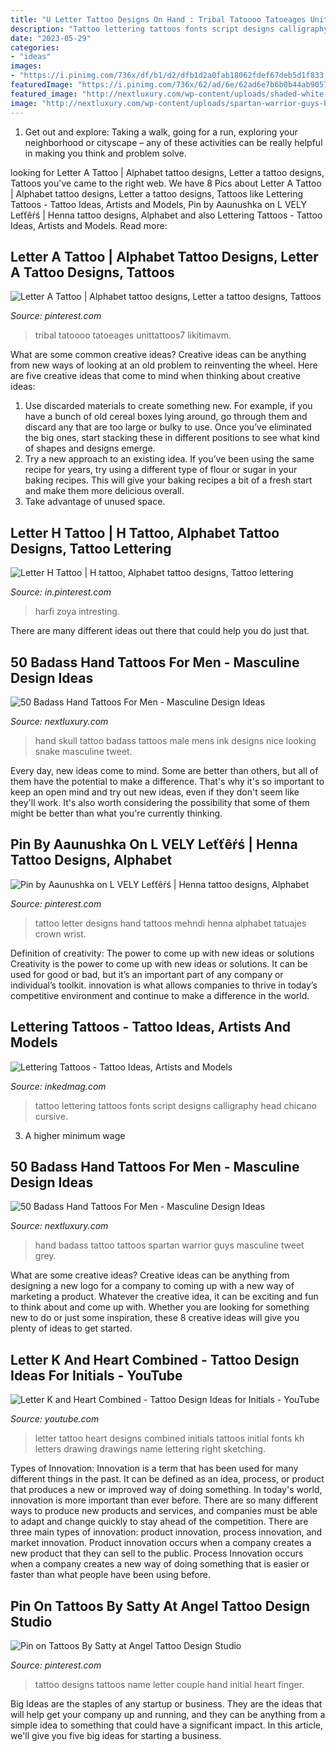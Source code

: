 ```yaml
---
title: "U Letter Tattoo Designs On Hand : Tribal Tatoooo Tatoeages Unittattoos7 Likitimavm"
description: "Tattoo lettering tattoos fonts script designs calligraphy head chicano cursive"
date: "2023-05-29"
categories:
- "ideas"
images:
- "https://i.pinimg.com/736x/df/b1/d2/dfb1d2a0fab18062fdef67deb5d1f833.jpg"
featuredImage: "https://i.pinimg.com/736x/62/ad/6e/62ad6e7b6b0b44ab905706ede2dd235a.jpg"
featured_image: "http://nextluxury.com/wp-content/uploads/shaded-white-ink-badass-skull-male-hand-tattoo-ideas.jpg"
image: "http://nextluxury.com/wp-content/uploads/spartan-warrior-guys-badass-hand-tattoo.jpg"
---
```



1. Get out and explore: Taking a walk, going for a run, exploring your neighborhood or cityscape – any of these activities can be really helpful in making you think and problem solve. 

	

		
looking for Letter A Tattoo | Alphabet tattoo designs, Letter a tattoo designs, Tattoos you've came to the right web. We have 8 Pics about Letter A Tattoo | Alphabet tattoo designs, Letter a tattoo designs, Tattoos like Lettering Tattoos - Tattoo Ideas, Artists and Models, Pin by Aaunushka on L VELY Leťťêŕś | Henna tattoo designs, Alphabet and also Lettering Tattoos - Tattoo Ideas, Artists and Models. Read more:
		
    
## Letter A Tattoo | Alphabet Tattoo Designs, Letter A Tattoo Designs, Tattoos

<img loading=lazy src="https://i.pinimg.com/736x/61/b3/3f/61b33f9c1431cf938f2beb6aeac2de31.jpg" onerror="this.onerror=null;this.src='https://tse1.mm.bing.net/th?id=OIP.gp9JbS3LS_mBTKhPJJfhRgAAAA&amp;pid=15.1';" alt="Letter A Tattoo | Alphabet tattoo designs, Letter a tattoo designs, Tattoos">

_Source: pinterest.com_

>tribal tatoooo tatoeages unittattoos7 likitimavm. 

	

What are some common creative ideas?
Creative ideas can be anything from new ways of looking at an old problem to reinventing the wheel. Here are five creative ideas that come to mind when thinking about creative ideas: 
1. Use discarded materials to create something new. For example, if you have a bunch of old cereal boxes lying around, go through them and discard any that are too large or bulky to use. Once you’ve eliminated the big ones, start stacking these in different positions to see what kind of shapes and designs emerge.
2. Try a new approach to an existing idea. If you’ve been using the same recipe for years, try using a different type of flour or sugar in your baking recipes. This will give your baking recipes a bit of a fresh start and make them more delicious overall.
3. Take advantage of unused space.

    
## Letter H Tattoo | H Tattoo, Alphabet Tattoo Designs, Tattoo Lettering

<img loading=lazy src="https://i.pinimg.com/736x/c6/b1/96/c6b19697294831a05714e672597e72da.jpg" onerror="this.onerror=null;this.src='https://tse4.mm.bing.net/th?id=OIP.QK7E_MQmmzUyO6oqSbsIrgAAAA&amp;pid=15.1';" alt="Letter H Tattoo | H tattoo, Alphabet tattoo designs, Tattoo lettering">

_Source: in.pinterest.com_

>harfi zoya intresting. 

	

There are many different ideas out there that could help you do just that.

    
## 50 Badass Hand Tattoos For Men - Masculine Design Ideas

<img loading=lazy src="http://nextluxury.com/wp-content/uploads/shaded-white-ink-badass-skull-male-hand-tattoo-ideas.jpg" onerror="this.onerror=null;this.src='https://tse2.mm.bing.net/th?id=OIP.JuHqqH1hEPI2OwCFl1sqfgHaHa&amp;pid=15.1';" alt="50 Badass Hand Tattoos For Men - Masculine Design Ideas">

_Source: nextluxury.com_

>hand skull tattoo badass tattoos male mens ink designs nice looking snake masculine tweet. 

	

Every day, new ideas come to mind. Some are better than others, but all of them have the potential to make a difference. That's why it's so important to keep an open mind and try out new ideas, even if they don't seem like they'll work. It's also worth considering the possibility that some of them might be better than what you're currently thinking.

    
## Pin By Aaunushka On L VELY Leťťêŕś | Henna Tattoo Designs, Alphabet

<img loading=lazy src="https://i.pinimg.com/736x/df/b1/d2/dfb1d2a0fab18062fdef67deb5d1f833.jpg" onerror="this.onerror=null;this.src='https://tse2.mm.bing.net/th?id=OIP.KfY25ew931v6CX-HCXLLLwHaIw&amp;pid=15.1';" alt="Pin by Aaunushka on L VELY Leťťêŕś | Henna tattoo designs, Alphabet">

_Source: pinterest.com_

>tattoo letter designs hand tattoos mehndi henna alphabet tatuajes crown wrist. 

	

Definition of creativity: The power to come up with new ideas or solutions
Creativity is the power to come up with new ideas or solutions. It can be used for good or bad, but it’s an important part of any company or individual’s toolkit. innovation is what allows companies to thrive in today’s competitive environment and continue to make a difference in the world.

    
## Lettering Tattoos - Tattoo Ideas, Artists And Models

<img loading=lazy src="https://www.inkedmag.com/.image/t_share/MTU5MDMyNDQ4MzU4OTUwNjgw/lettering_feature.jpg" onerror="this.onerror=null;this.src='https://tse1.mm.bing.net/th?id=OIP.nxqWTCZIuEF_vESaeAGu7gHaHb&amp;pid=15.1';" alt="Lettering Tattoos - Tattoo Ideas, Artists and Models">

_Source: inkedmag.com_

>tattoo lettering tattoos fonts script designs calligraphy head chicano cursive. 

	

3. A higher minimum wage

    
## 50 Badass Hand Tattoos For Men - Masculine Design Ideas

<img loading=lazy src="http://nextluxury.com/wp-content/uploads/spartan-warrior-guys-badass-hand-tattoo.jpg" onerror="this.onerror=null;this.src='https://tse3.mm.bing.net/th?id=OIP.-Uc_XfIKgoHLnsDof9XvNQHaHa&amp;pid=15.1';" alt="50 Badass Hand Tattoos For Men - Masculine Design Ideas">

_Source: nextluxury.com_

>hand badass tattoo tattoos spartan warrior guys masculine tweet grey. 

	

What are some creative ideas?
Creative ideas can be anything from designing a new logo for a company to coming up with a new way of marketing a product. Whatever the creative idea, it can be exciting and fun to think about and come up with. Whether you are looking for something new to do or just some inspiration, these 8 creative ideas will give you plenty of ideas to get started.

    
## Letter K And Heart Combined - Tattoo Design Ideas For Initials - YouTube

<img loading=lazy src="https://i.ytimg.com/vi/K2Vdb6-po24/maxresdefault.jpg" onerror="this.onerror=null;this.src='https://tse1.mm.bing.net/th?id=OIP.RI2ePR9G0lh2VbKOMfZCyAHaEK&amp;pid=15.1';" alt="Letter K and Heart Combined - Tattoo Design Ideas for Initials - YouTube">

_Source: youtube.com_

>letter tattoo heart designs combined initials tattoos initial fonts kh letters drawing drawings name lettering right sketching. 

	

Types of Innovation:
Innovation is a term that has been used for many different things in the past. It can be defined as an idea, process, or product that produces a new or improved way of doing something. In today's world, innovation is more important than ever before. There are so many different ways to produce new products and services, and companies must be able to adapt and change quickly to stay ahead of the competition. 
There are three main types of innovation: product innovation, process innovation, and market innovation. Product innovation occurs when a company creates a new product that they can sell to the public. Process Innovation occurs when a company creates a new way of doing something that is easier or faster than what people have been using before.

    
## Pin On Tattoos By Satty At Angel Tattoo Design Studio

<img loading=lazy src="https://i.pinimg.com/736x/62/ad/6e/62ad6e7b6b0b44ab905706ede2dd235a.jpg" onerror="this.onerror=null;this.src='https://tse1.mm.bing.net/th?id=OIP.SNoVN_SPKFH2HxU08Bn6VwHaHa&amp;pid=15.1';" alt="Pin on Tattoos By Satty at Angel Tattoo Design Studio">

_Source: pinterest.com_

>tattoo designs tattoos name letter couple hand initial heart finger. 

	

Big Ideas are the staples of any startup or business. They are the ideas that will help get your company up and running, and they can be anything from a simple idea to something that could have a significant impact. In this article, we'll give you five big ideas for starting a business.

